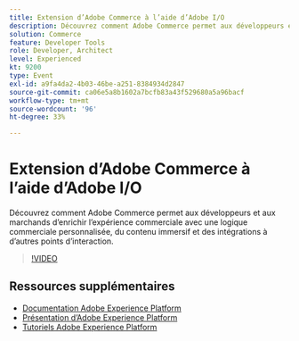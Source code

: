 ```yaml
---
title: Extension d’Adobe Commerce à l’aide d’Adobe I/O
description: Découvrez comment Adobe Commerce permet aux développeurs et aux marchands d’enrichir l’expérience commerciale avec une logique commerciale personnalisée, du contenu immersif et des intégrations à d’autres points d’interaction.
solution: Commerce
feature: Developer Tools
role: Developer, Architect
level: Experienced
kt: 9200
type: Event
exl-id: a9fa4da2-4b03-46be-a251-8384934d2847
source-git-commit: ca06e5a8b1602a7bcfb83a43f529680a5a96bacf
workflow-type: tm+mt
source-wordcount: '96'
ht-degree: 33%

---
```


# Extension d’Adobe Commerce à l’aide d’Adobe I/O

Découvrez comment Adobe Commerce permet aux développeurs et aux marchands d’enrichir l’expérience commerciale avec une logique commerciale personnalisée, du contenu immersif et des intégrations à d’autres points d’interaction.

>[!VIDEO](https://video.tv.adobe.com/v/337727/?quality=12&learn=on&hidetitle=true)

## Ressources supplémentaires

- [Documentation Adobe Experience Platform](https://experienceleague.adobe.com/docs/experience-platform.html?lang=fr)
- [Présentation d’Adobe Experience Platform](https://experienceleague.adobe.com/docs/experience-platform/landing/home.html?lang=fr)
- [Tutoriels Adobe Experience Platform](https://experienceleague.adobe.com/docs/platform-learn/tutorials/overview.html?lang=fr)
